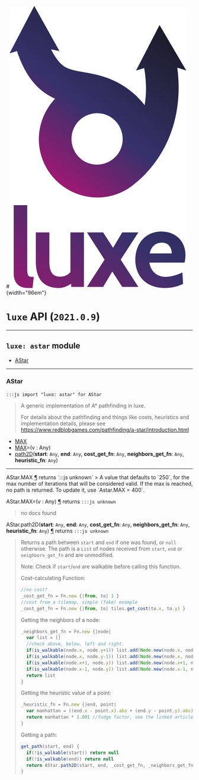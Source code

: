 #![](../images/luxe-dark.svg){width="96em"}

# `luxe` API (`2021.0.9`)  


---

## `luxe: astar` module

- [AStar](#astar)   

---

### AStar
`:::js import "luxe: astar" for AStar`
> A generic implementation of A* pathfinding in luxe.
>   
> For details about the pathfinding and things like costs, heuristics and 
> implementation details, please see https://www.redblobgames.com/pathfinding/a-star/introduction.html

- [MAX](#AStar.MAX)
- [MAX](#AStar.MAX=)=(v : Any)
- [path2D](#AStar.path2D+5)(**start**: `Any`, **end**: `Any`, **cost_get_fn**: `Any`, **neighbors_get_fn**: `Any`, **heuristic_fn**: `Any`)

<hr/>
<endpoint module="luxe: astar" class="AStar" signature="MAX"></endpoint>
<signature id="AStar.MAX">AStar.MAX
<a class="headerlink" href="#AStar.MAX" title="Permanent link">¶</a></signature>
<span class='api_ret'>returns</span> `:::js unknown`
> A value that defaults to `250`, for the max number of iterations that will be considered valid. If the max is reached, no path is returned. To update it, use `Astar.MAX = 400`.   

<endpoint module="luxe: astar" class="AStar" signature="MAX=(v : Any)"></endpoint>
<signature id="AStar.MAX=">AStar.MAX=(v : Any)
<a class="headerlink" href="#AStar.MAX=" title="Permanent link">¶</a></signature>
<span class='api_ret'>returns</span> `:::js unknown`
> no docs found   

<endpoint module="luxe: astar" class="AStar" signature="path2D(start : Any, end : Any, cost_get_fn : Any, neighbors_get_fn : Any, heuristic_fn : Any)"></endpoint>
<signature id="AStar.path2D+5">AStar.path2D(**start**: `Any`, **end**: `Any`, **cost_get_fn**: `Any`, **neighbors_get_fn**: `Any`, **heuristic_fn**: `Any`)
<a class="headerlink" href="#AStar.path2D+5" title="Permanent link">¶</a></signature>
<span class='api_ret'>returns</span> `:::js unknown`
> Returns a path between `start` and `end` if one was found, or `null` otherwise. The path is a `List` of nodes received from `start`, `end` or `neighbors_get_fn` and are unmodified.
> 
> Note: Check if `start`/`end` are walkable before calling this function.
> 
> Cost-calculating Function:
> ```js
> //no cost?
> _cost_get_fn = Fn.new {|from, to| 1 }
> //cost from a tilemap, simple (fake) example
> _cost_get_fn = Fn.new {|from, to| tiles.get_cost(to.x, to.y) }
> ```  
> 
> Getting the neighbors of a node:
> ```js
> _neighbors_get_fn = Fn.new {|node|
>   var list = []
>   //check above, below, left and right.
>   if(is_walkable(node.x, node.y+1)) list.add(Node.new(node.x, node.y+1))
>   if(is_walkable(node.x, node.y-1)) list.add(Node.new(node.x, node.y-1))
>   if(is_walkable(node.x+1, node.y)) list.add(Node.new(node.x+1, node.y))
>   if(is_walkable(node.x-1, node.y)) list.add(Node.new(node.x-1, node.y))
>   return list
> }
> ```
> 
> Getting the heuristic value of a point:
> ```js
> _heuristic_fn = Fn.new {|end, point|
>   var manhattan = ((end.x - point.x).abs + (end.y - point.y).abs)
>   return manhattan * 1.001 //fudge factor, see the linked articles on pathfinding
> }
> ```
> 
> Getting a path:
> ```js
> get_path(start, end) {
>   if(!is_walkable(start)) return null
>   if(!is_walkable(end)) return null
>   return AStar.path2D(start, end, _cost_get_fn, _neighbors_get_fn, _heuristic_fn)
> }
> ```   

